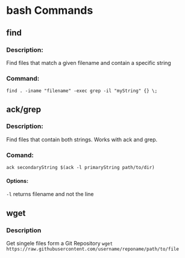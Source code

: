 # bash Commands
## find
### Description:  
Find files that match a given filename and contain a specific string
### Command:
`find . -iname "filename" -exec grep -il "myString" {} \;`

## ack/grep
### Description:
Find files that contain both strings. Works with ack and grep. 
### Comand:
`ack secondaryString $(ack -l primaryString path/to/dir)`
#### Options:
`-l` returns filename and not the line

## wget
### Description
Get singele files form a Git Repository
`wget https://raw.githubusercontent.com/username/reponame/path/to/file`
